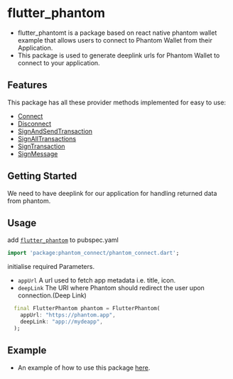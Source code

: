 # flutter_phantom

- flutter_phantomt is a package based on react native phantom wallet example that allows users to connect to Phantom Wallet from their Application.
- This package is used to generate deeplink urls for Phantom Wallet to connect to your application.


## Features

This package has all these provider methods implemented for easy to use:

- [Connect](https://docs.phantom.app/integrating/deeplinks-ios-and-android/provider-methods/connect)
- [Disconnect](https://docs.phantom.app/integrating/deeplinks-ios-and-android/provider-methods/disconnect)
- [SignAndSendTransaction](https://docs.phantom.app/integrating/deeplinks-ios-and-android/provider-methods/signandsendtransaction)
- [SignAllTransactions](https://docs.phantom.app/integrating/deeplinks-ios-and-android/provider-methods/signalltransactions)
- [SignTransaction](https://docs.phantom.app/integrating/deeplinks-ios-and-android/provider-methods/signtransaction)
- [SignMessage](https://docs.phantom.app/integrating/deeplinks-ios-and-android/provider-methods/signmessage)

## Getting Started

We need to have deeplink for our application for handling returned data from phantom.

## Usage

add [`flutter_phantom`](https://pub.dev/packages/)  to  pubspec.yaml

```dart
import 'package:phantom_connect/phantom_connect.dart';
```

initialise required Parameters.

- `appUrl` A url used to fetch app metadata i.e. title, icon.
- `deepLink` The URI where Phantom should redirect the user upon connection.(Deep Link)

```dart
  final FlutterPhantom phantom = FlutterPhantom(
    appUrl: "https://phantom.app",
    deepLink: "app://mydeapp",
  );
```

## Example

- An example of how to use this package [here](https://github.com/).
